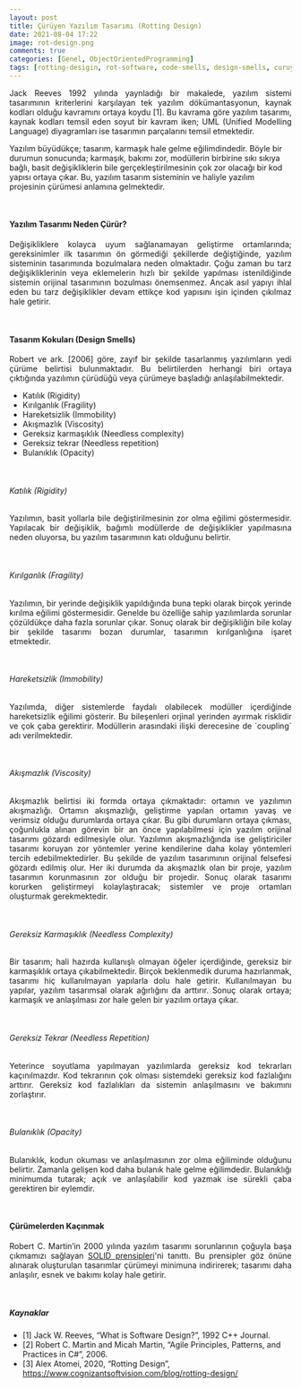 ```yaml
---
layout: post
title: Çürüyen Yazılım Tasarımı (Rotting Design)
date: 2021-08-04 17:22
image: rot-design.png
comments: true
categories: [Genel, ObjectOrientedProgramming]
tags: [rotting-desigin, rot-software, code-smells, design-smells, curuyen-yazilim, curuyen-tasarim ]
---
```

<p style="text-align:justify;">
Jack Reeves 1992 yılında yaynladığı bir makalede, yazılım sistemi tasarımının kriterlerini karşılayan tek yazılım dökümantasyonun, kaynak kodları olduğu kavramını ortaya koydu [1]. Bu kavrama göre yazılım tasarımı, kaynak kodları temsil eden soyut bir kavram iken; UML (Unified Modelling Language) diyagramları ise  tasarımın parçalarını temsil etmektedir.

Yazılım büyüdükçe; tasarım, karmaşık hale gelme eğilimdindedir. Böyle bir durumun sonucunda; karmaşık, bakımı zor, modüllerin birbirine sıkı sıkıya bağlı, basit değişikliklerin bile gerçekleştirilmesinin çok zor olacağı bir kod yapısı ortaya çıkar.  Bu, yazılım tasarım sisteminin ve haliyle yazılım projesinin çürümesi anlamına gelmektedir.
</p>

&nbsp;

#### Yazılım Tasarımı Neden Çürür?
<p style="text-align:justify;">
Değişikliklere kolayca uyum sağlanamayan geliştirme ortamlarında; gereksinimler ilk tasarımın ön görmediği şekillerde değiştiğinde, yazılım sisteminin tasarımında bozulmalara neden olmaktadır. Çoğu zaman bu tarz değişikliklerinin veya eklemelerin hızlı bir şekilde yapılması istenildiğinde sistemin orijinal tasarımının bozulması önemsenmez. Ancak asıl yapıyı ihlal eden bu tarz değişiklikler devam ettikçe kod yapısını işin içinden çıkılmaz hale getirir. 
</p>

&nbsp;

#### Tasarım Kokuları (Design Smells)
<p style="text-align:justify;">
Robert ve ark. [2006] göre, zayıf bir şekilde tasarlanmış yazılımların yedi çürüme belirtisi bulunmaktadır. Bu belirtilerden herhangi biri ortaya çıktığında yazılımın çürüdüğü veya çürümeye başladığı anlaşılabilmektedir.
</p> 

- Katılık (Rigidity)
- Kırılganlık (Fragility)
-	Hareketsizlik (Immobility)
- Akışmazlık (Viscosity)
-	Gereksiz karmaşıklık (Needless complexity) 
-	Gereksiz tekrar (Needless repetition)
-	Bulanıklık (Opacity)

&nbsp;

###### Katılık (Rigidity)
<p style="text-align:justify;">
Yazılımın, basit yollarla bile değiştirilmesinin zor olma eğilimi göstermesidir. Yapılacak bir değişiklik, bağımlı modüllerde de değişiklikler yapılmasına neden oluyorsa, bu yazılım tasarımının katı olduğunu belirtir.
</p>
&nbsp;

###### Kırılganlık (Fragility)
<p style="text-align:justify;">
Yazılımın, bir yerinde değişiklik yapıldığında buna tepki olarak birçok yerinde kırılma eğilimi göstermesidir. Genelde bu özelliğe sahip yazılımlarda sorunlar çözüldükçe daha fazla sorunlar çıkar. Sonuç olarak bir değişikliğin bile kolay bir şekilde tasarımı bozan durumlar, tasarımın kırılganlığına işaret etmektedir.
</p
>
&nbsp;

###### Hareketsizlik (Immobility)
<p style="text-align:justify;">
Yazılımda, diğer sistemlerde faydalı olabilecek modüller içerdiğinde hareketsizlik eğilimi gösterir. Bu bileşenleri orjinal yerinden ayırmak risklidir ve çok çaba gerektirir. Modüllerin arasındaki ilişki derecesine de `coupling` adı verilmektedir. 
</p>

&nbsp;

###### Akışmazlık (Viscosity)
<p style="text-align:justify;">
Akışmazlık belirtisi iki formda ortaya çıkmaktadır: ortamın ve yazılımın akışmazlığı. Ortamın akışmazlığı, geliştirme yapılan ortamın yavaş ve verimsiz olduğu durumlarda ortaya çıkar. Bu gibi durumların ortaya çıkması, çoğunlukla alınan görevin bir an önce yapılabilmesi için yazılım orijinal tasarımı gözardı edilmesiyle olur. Yazılımın akışmazlığında ise geliştiriciler tasarımı koruyan zor yöntemler yerine kendilerine daha kolay yöntemleri tercih edebilmektedirler. Bu şekilde de yazılım tasarımının orijinal felsefesi gözardı edilmiş olur. Her iki durumda da akışmazlık olan bir proje, yazılım tasarımın korunmasının zor olduğu bir projedir. Sonuç olarak tasarımı korurken geliştirmeyi kolaylaştıracak; sistemler ve proje ortamları oluşturmak gerekmektedir.
</p>
&nbsp;

###### Gereksiz Karmaşıklık (Needless Complexity)
<p style="text-align:justify;">
Bir tasarım; hali hazırda kullanışlı olmayan öğeler içerdiğinde, gereksiz bir karmaşıklık ortaya çıkabilmektedir. Birçok beklenmedik duruma hazırlanmak, tasarımı hiç kullanılmayan yapılarla dolu hale getirir. Kullanılmayan bu yapılar, yazılım tasarımsal olarak ağırlığını da arttırır. Sonuç olarak ortaya; karmaşık ve anlaşılması zor hale gelen bir yazılım ortaya çıkar.
</p>

&nbsp;

###### Gereksiz Tekrar (Needless Repetition)
<p style="text-align:justify;">
Yeterince soyutlama yapılmayan yazılımlarda gereksiz kod tekrarları kaçınılmazdır. Kod tekrarının çok olması sistemdeki gereksiz kod fazlalığını arttırır. Gereksiz kod fazlalıkları da sistemin anlaşılmasını ve bakımını zorlaştırır. 
</p>

&nbsp;

###### Bulanıklık (Opacity)
<p style="text-align:justify;">
Bulanıklık, kodun okuması ve anlaşılmasının zor olma eğiliminde olduğunu belirtir. Zamanla gelişen kod daha bulanık hale gelme eğilimdedir. Bulanıklığı minimumda tutarak; açık ve anlaşılabilir kod yazmak ise sürekli çaba gerektiren bir eylemdir.
</p>

&nbsp;

#### Çürümelerden Kaçınmak
<p style="text-align:justify;">
Robert C. Martin’in 2000 yılında yazılım tasarımı sorunlarının çoğuyla başa çıkmamızı sağlayan <a href="http://omereryilmaz.com/solid-prensipleri" target="_blank">SOLID prensipleri</a>'ni tanıttı. Bu prensipler göz önüne alınarak oluşturulan tasarımlar çürümeyi minimuna indirirerek; tasarımı daha anlaşılır, esnek ve bakımı kolay hale getirir.
</p>

&nbsp;
&nbsp;

##### Kaynaklar
- [1] Jack W. Reeves, “What is Software Design?”, 1992 C++ Journal. 
- [2] Robert C. Martin and Micah Martin, “Agile Principles, Patterns, and Practices in C#”, 2006.
- [3] Alex Atomei, 2020, “Rotting Design”, https://www.cognizantsoftvision.com/blog/rotting-design/


